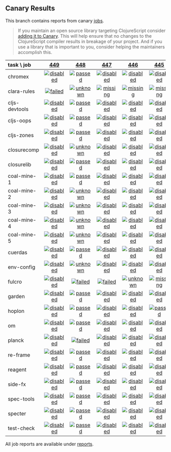## Canary Results

This branch contains reports from canary [jobs](https://github.com/cljs-oss/canary/tree/jobs).

> If you maintain an open source library targeting ClojureScript consider [adding it to Canary](https://github.com/cljs-oss/canary/tree/master#how-to-participate). This will help ensure that no changes to the ClojureScript compiler results in breakage of your project. And if you use a library that is important to you, consider helping the maintainers accomplish this.

[//]: # (begin_overview_table)

| task \ job | <a href="reports/2018/06/25/job-000449-1.10.339-b1ade48" title="job #449 finished on 2018-06-25">449</a> | <a href="reports/2018/06/25/job-000448-1.10.338-b2b13e3" title="job #448 finished on 2018-06-25">448</a> | <a href="reports/2018/06/25/job-000447-1.10.338-b2b13e3" title="job #447 finished on 2018-06-25">447</a> | <a href="reports/2018/06/25/job-000446-1.10.335-ef3a22d" title="job #446 finished on 2018-06-25">446</a> | <a href="reports/2018/06/25/job-000445-1.10.335-ef3a22d" title="job #445 finished on 2018-06-25">445</a> | <a href="reports/2018/06/25/job-000444-1.10.335-ef3a22d" title="job #444 finished on 2018-06-25">444</a> | <a href="reports/2018/06/25/job-000443-1.10.335-ef3a22d" title="job #443 finished on 2018-06-25">443</a> | <a href="reports/2018/06/24/job-000442-1.10.333-a7c0899" title="job #442 finished on 2018-06-24">442</a> | <a href="reports/2018/06/24/job-000441-1.10.333-a7c0899" title="job #441 finished on 2018-06-24">441</a> | <a href="reports/2018/06/22/job-000439-1.10.329-359d34e" title="job #439 finished on 2018-06-22">439</a> |
| :--- | :---: | :---: | :---: | :---: | :---: | :---: | :---: | :---: | :---: | :---: |
| chromex | <a href="reports/2018/06/25/job-000449-1.10.339-b1ade48#-chromex"><img title="disabled" src="http://box.binaryage.com/s-disabled.svg"><a> | <a href="reports/2018/06/25/job-000448-1.10.338-b2b13e3#-chromex"><img title="passed" src="http://box.binaryage.com/s-passed.svg"><a> | <a href="reports/2018/06/25/job-000447-1.10.338-b2b13e3#-chromex"><img title="disabled" src="http://box.binaryage.com/s-disabled.svg"><a> | <a href="reports/2018/06/25/job-000446-1.10.335-ef3a22d#-chromex"><img title="disabled" src="http://box.binaryage.com/s-disabled.svg"><a> | <a href="reports/2018/06/25/job-000445-1.10.335-ef3a22d#-chromex"><img title="disabled" src="http://box.binaryage.com/s-disabled.svg"><a> | <a href="reports/2018/06/25/job-000444-1.10.335-ef3a22d#-chromex"><img title="passed" src="http://box.binaryage.com/s-passed.svg"><a> | <a href="reports/2018/06/25/job-000443-1.10.335-ef3a22d#-chromex"><img title="passed" src="http://box.binaryage.com/s-passed.svg"><a> | <a href="reports/2018/06/24/job-000442-1.10.333-a7c0899#-chromex"><img title="disabled" src="http://box.binaryage.com/s-disabled.svg"><a> | <a href="reports/2018/06/24/job-000441-1.10.333-a7c0899#-chromex"><img title="passed" src="http://box.binaryage.com/s-passed.svg"><a> | <a href="reports/2018/06/22/job-000439-1.10.329-359d34e#-chromex"><img title="passed" src="http://box.binaryage.com/s-passed.svg"><a> |
| clara-rules | <a href="reports/2018/06/25/job-000449-1.10.339-b1ade48#-clara-rules"><img title="failed" src="http://box.binaryage.com/s-failed.svg"><a> | <a href="reports/2018/06/25/job-000448-1.10.338-b2b13e3#-clara-rules"><img title="unknown" src="http://box.binaryage.com/s-unknown.svg"><a> | <a href="reports/2018/06/25/job-000447-1.10.338-b2b13e3#-clara-rules"><img title="missing" src="http://box.binaryage.com/s-missing.svg"><a> | <a href="reports/2018/06/25/job-000446-1.10.335-ef3a22d#-clara-rules"><img title="missing" src="http://box.binaryage.com/s-missing.svg"><a> | <a href="reports/2018/06/25/job-000445-1.10.335-ef3a22d#-clara-rules"><img title="missing" src="http://box.binaryage.com/s-missing.svg"><a> | <a href="reports/2018/06/25/job-000444-1.10.335-ef3a22d#-clara-rules"><img title="missing" src="http://box.binaryage.com/s-missing.svg"><a> | <a href="reports/2018/06/25/job-000443-1.10.335-ef3a22d#-clara-rules"><img title="missing" src="http://box.binaryage.com/s-missing.svg"><a> | <a href="reports/2018/06/24/job-000442-1.10.333-a7c0899#-clara-rules"><img title="missing" src="http://box.binaryage.com/s-missing.svg"><a> | <a href="reports/2018/06/24/job-000441-1.10.333-a7c0899#-clara-rules"><img title="missing" src="http://box.binaryage.com/s-missing.svg"><a> | <a href="reports/2018/06/22/job-000439-1.10.329-359d34e#-clara-rules"><img title="missing" src="http://box.binaryage.com/s-missing.svg"><a> |
| cljs-devtools | <a href="reports/2018/06/25/job-000449-1.10.339-b1ade48#-cljs-devtools"><img title="disabled" src="http://box.binaryage.com/s-disabled.svg"><a> | <a href="reports/2018/06/25/job-000448-1.10.338-b2b13e3#-cljs-devtools"><img title="passed" src="http://box.binaryage.com/s-passed.svg"><a> | <a href="reports/2018/06/25/job-000447-1.10.338-b2b13e3#-cljs-devtools"><img title="disabled" src="http://box.binaryage.com/s-disabled.svg"><a> | <a href="reports/2018/06/25/job-000446-1.10.335-ef3a22d#-cljs-devtools"><img title="disabled" src="http://box.binaryage.com/s-disabled.svg"><a> | <a href="reports/2018/06/25/job-000445-1.10.335-ef3a22d#-cljs-devtools"><img title="disabled" src="http://box.binaryage.com/s-disabled.svg"><a> | <a href="reports/2018/06/25/job-000444-1.10.335-ef3a22d#-cljs-devtools"><img title="passed" src="http://box.binaryage.com/s-passed.svg"><a> | <a href="reports/2018/06/25/job-000443-1.10.335-ef3a22d#-cljs-devtools"><img title="passed" src="http://box.binaryage.com/s-passed.svg"><a> | <a href="reports/2018/06/24/job-000442-1.10.333-a7c0899#-cljs-devtools"><img title="disabled" src="http://box.binaryage.com/s-disabled.svg"><a> | <a href="reports/2018/06/24/job-000441-1.10.333-a7c0899#-cljs-devtools"><img title="passed" src="http://box.binaryage.com/s-passed.svg"><a> | <a href="reports/2018/06/22/job-000439-1.10.329-359d34e#-cljs-devtools"><img title="passed" src="http://box.binaryage.com/s-passed.svg"><a> |
| cljs-oops | <a href="reports/2018/06/25/job-000449-1.10.339-b1ade48#-cljs-oops"><img title="disabled" src="http://box.binaryage.com/s-disabled.svg"><a> | <a href="reports/2018/06/25/job-000448-1.10.338-b2b13e3#-cljs-oops"><img title="passed" src="http://box.binaryage.com/s-passed.svg"><a> | <a href="reports/2018/06/25/job-000447-1.10.338-b2b13e3#-cljs-oops"><img title="disabled" src="http://box.binaryage.com/s-disabled.svg"><a> | <a href="reports/2018/06/25/job-000446-1.10.335-ef3a22d#-cljs-oops"><img title="disabled" src="http://box.binaryage.com/s-disabled.svg"><a> | <a href="reports/2018/06/25/job-000445-1.10.335-ef3a22d#-cljs-oops"><img title="disabled" src="http://box.binaryage.com/s-disabled.svg"><a> | <a href="reports/2018/06/25/job-000444-1.10.335-ef3a22d#-cljs-oops"><img title="passed" src="http://box.binaryage.com/s-passed.svg"><a> | <a href="reports/2018/06/25/job-000443-1.10.335-ef3a22d#-cljs-oops"><img title="passed" src="http://box.binaryage.com/s-passed.svg"><a> | <a href="reports/2018/06/24/job-000442-1.10.333-a7c0899#-cljs-oops"><img title="disabled" src="http://box.binaryage.com/s-disabled.svg"><a> | <a href="reports/2018/06/24/job-000441-1.10.333-a7c0899#-cljs-oops"><img title="passed" src="http://box.binaryage.com/s-passed.svg"><a> | <a href="reports/2018/06/22/job-000439-1.10.329-359d34e#-cljs-oops"><img title="passed" src="http://box.binaryage.com/s-passed.svg"><a> |
| cljs-zones | <a href="reports/2018/06/25/job-000449-1.10.339-b1ade48#-cljs-zones"><img title="disabled" src="http://box.binaryage.com/s-disabled.svg"><a> | <a href="reports/2018/06/25/job-000448-1.10.338-b2b13e3#-cljs-zones"><img title="passed" src="http://box.binaryage.com/s-passed.svg"><a> | <a href="reports/2018/06/25/job-000447-1.10.338-b2b13e3#-cljs-zones"><img title="disabled" src="http://box.binaryage.com/s-disabled.svg"><a> | <a href="reports/2018/06/25/job-000446-1.10.335-ef3a22d#-cljs-zones"><img title="disabled" src="http://box.binaryage.com/s-disabled.svg"><a> | <a href="reports/2018/06/25/job-000445-1.10.335-ef3a22d#-cljs-zones"><img title="disabled" src="http://box.binaryage.com/s-disabled.svg"><a> | <a href="reports/2018/06/25/job-000444-1.10.335-ef3a22d#-cljs-zones"><img title="passed" src="http://box.binaryage.com/s-passed.svg"><a> | <a href="reports/2018/06/25/job-000443-1.10.335-ef3a22d#-cljs-zones"><img title="passed" src="http://box.binaryage.com/s-passed.svg"><a> | <a href="reports/2018/06/24/job-000442-1.10.333-a7c0899#-cljs-zones"><img title="disabled" src="http://box.binaryage.com/s-disabled.svg"><a> | <a href="reports/2018/06/24/job-000441-1.10.333-a7c0899#-cljs-zones"><img title="passed" src="http://box.binaryage.com/s-passed.svg"><a> | <a href="reports/2018/06/22/job-000439-1.10.329-359d34e#-cljs-zones"><img title="passed" src="http://box.binaryage.com/s-passed.svg"><a> |
| closurecomp | <a href="reports/2018/06/25/job-000449-1.10.339-b1ade48#-closurecomp"><img title="disabled" src="http://box.binaryage.com/s-disabled.svg"><a> | <a href="reports/2018/06/25/job-000448-1.10.338-b2b13e3#-closurecomp"><img title="unknown" src="http://box.binaryage.com/s-unknown.svg"><a> | <a href="reports/2018/06/25/job-000447-1.10.338-b2b13e3#-closurecomp"><img title="disabled" src="http://box.binaryage.com/s-disabled.svg"><a> | <a href="reports/2018/06/25/job-000446-1.10.335-ef3a22d#-closurecomp"><img title="disabled" src="http://box.binaryage.com/s-disabled.svg"><a> | <a href="reports/2018/06/25/job-000445-1.10.335-ef3a22d#-closurecomp"><img title="disabled" src="http://box.binaryage.com/s-disabled.svg"><a> | <a href="reports/2018/06/25/job-000444-1.10.335-ef3a22d#-closurecomp"><img title="passed" src="http://box.binaryage.com/s-passed.svg"><a> | <a href="reports/2018/06/25/job-000443-1.10.335-ef3a22d#-closurecomp"><img title="passed" src="http://box.binaryage.com/s-passed.svg"><a> | <a href="reports/2018/06/24/job-000442-1.10.333-a7c0899#-closurecomp"><img title="disabled" src="http://box.binaryage.com/s-disabled.svg"><a> | <a href="reports/2018/06/24/job-000441-1.10.333-a7c0899#-closurecomp"><img title="unknown" src="http://box.binaryage.com/s-unknown.svg"><a> | <a href="reports/2018/06/22/job-000439-1.10.329-359d34e#-closurecomp"><img title="passed" src="http://box.binaryage.com/s-passed.svg"><a> |
| closurelib | <a href="reports/2018/06/25/job-000449-1.10.339-b1ade48#-closurelib"><img title="disabled" src="http://box.binaryage.com/s-disabled.svg"><a> | <a href="reports/2018/06/25/job-000448-1.10.338-b2b13e3#-closurelib"><img title="passed" src="http://box.binaryage.com/s-passed.svg"><a> | <a href="reports/2018/06/25/job-000447-1.10.338-b2b13e3#-closurelib"><img title="disabled" src="http://box.binaryage.com/s-disabled.svg"><a> | <a href="reports/2018/06/25/job-000446-1.10.335-ef3a22d#-closurelib"><img title="disabled" src="http://box.binaryage.com/s-disabled.svg"><a> | <a href="reports/2018/06/25/job-000445-1.10.335-ef3a22d#-closurelib"><img title="disabled" src="http://box.binaryage.com/s-disabled.svg"><a> | <a href="reports/2018/06/25/job-000444-1.10.335-ef3a22d#-closurelib"><img title="passed" src="http://box.binaryage.com/s-passed.svg"><a> | <a href="reports/2018/06/25/job-000443-1.10.335-ef3a22d#-closurelib"><img title="passed" src="http://box.binaryage.com/s-passed.svg"><a> | <a href="reports/2018/06/24/job-000442-1.10.333-a7c0899#-closurelib"><img title="disabled" src="http://box.binaryage.com/s-disabled.svg"><a> | <a href="reports/2018/06/24/job-000441-1.10.333-a7c0899#-closurelib"><img title="unknown" src="http://box.binaryage.com/s-unknown.svg"><a> | <a href="reports/2018/06/22/job-000439-1.10.329-359d34e#-closurelib"><img title="passed" src="http://box.binaryage.com/s-passed.svg"><a> |
| coal-mine-1 | <a href="reports/2018/06/25/job-000449-1.10.339-b1ade48#-coal-mine-1"><img title="disabled" src="http://box.binaryage.com/s-disabled.svg"><a> | <a href="reports/2018/06/25/job-000448-1.10.338-b2b13e3#-coal-mine-1"><img title="passed" src="http://box.binaryage.com/s-passed.svg"><a> | <a href="reports/2018/06/25/job-000447-1.10.338-b2b13e3#-coal-mine-1"><img title="disabled" src="http://box.binaryage.com/s-disabled.svg"><a> | <a href="reports/2018/06/25/job-000446-1.10.335-ef3a22d#-coal-mine-1"><img title="disabled" src="http://box.binaryage.com/s-disabled.svg"><a> | <a href="reports/2018/06/25/job-000445-1.10.335-ef3a22d#-coal-mine-1"><img title="disabled" src="http://box.binaryage.com/s-disabled.svg"><a> | <a href="reports/2018/06/25/job-000444-1.10.335-ef3a22d#-coal-mine-1"><img title="passed" src="http://box.binaryage.com/s-passed.svg"><a> | <a href="reports/2018/06/25/job-000443-1.10.335-ef3a22d#-coal-mine-1"><img title="passed" src="http://box.binaryage.com/s-passed.svg"><a> | <a href="reports/2018/06/24/job-000442-1.10.333-a7c0899#-coal-mine-1"><img title="disabled" src="http://box.binaryage.com/s-disabled.svg"><a> | <a href="reports/2018/06/24/job-000441-1.10.333-a7c0899#-coal-mine-1"><img title="passed" src="http://box.binaryage.com/s-passed.svg"><a> | <a href="reports/2018/06/22/job-000439-1.10.329-359d34e#-coal-mine-1"><img title="passed" src="http://box.binaryage.com/s-passed.svg"><a> |
| coal-mine-2 | <a href="reports/2018/06/25/job-000449-1.10.339-b1ade48#-coal-mine-2"><img title="disabled" src="http://box.binaryage.com/s-disabled.svg"><a> | <a href="reports/2018/06/25/job-000448-1.10.338-b2b13e3#-coal-mine-2"><img title="unknown" src="http://box.binaryage.com/s-unknown.svg"><a> | <a href="reports/2018/06/25/job-000447-1.10.338-b2b13e3#-coal-mine-2"><img title="disabled" src="http://box.binaryage.com/s-disabled.svg"><a> | <a href="reports/2018/06/25/job-000446-1.10.335-ef3a22d#-coal-mine-2"><img title="disabled" src="http://box.binaryage.com/s-disabled.svg"><a> | <a href="reports/2018/06/25/job-000445-1.10.335-ef3a22d#-coal-mine-2"><img title="disabled" src="http://box.binaryage.com/s-disabled.svg"><a> | <a href="reports/2018/06/25/job-000444-1.10.335-ef3a22d#-coal-mine-2"><img title="passed" src="http://box.binaryage.com/s-passed.svg"><a> | <a href="reports/2018/06/25/job-000443-1.10.335-ef3a22d#-coal-mine-2"><img title="passed" src="http://box.binaryage.com/s-passed.svg"><a> | <a href="reports/2018/06/24/job-000442-1.10.333-a7c0899#-coal-mine-2"><img title="disabled" src="http://box.binaryage.com/s-disabled.svg"><a> | <a href="reports/2018/06/24/job-000441-1.10.333-a7c0899#-coal-mine-2"><img title="passed" src="http://box.binaryage.com/s-passed.svg"><a> | <a href="reports/2018/06/22/job-000439-1.10.329-359d34e#-coal-mine-2"><img title="passed" src="http://box.binaryage.com/s-passed.svg"><a> |
| coal-mine-3 | <a href="reports/2018/06/25/job-000449-1.10.339-b1ade48#-coal-mine-3"><img title="disabled" src="http://box.binaryage.com/s-disabled.svg"><a> | <a href="reports/2018/06/25/job-000448-1.10.338-b2b13e3#-coal-mine-3"><img title="unknown" src="http://box.binaryage.com/s-unknown.svg"><a> | <a href="reports/2018/06/25/job-000447-1.10.338-b2b13e3#-coal-mine-3"><img title="disabled" src="http://box.binaryage.com/s-disabled.svg"><a> | <a href="reports/2018/06/25/job-000446-1.10.335-ef3a22d#-coal-mine-3"><img title="disabled" src="http://box.binaryage.com/s-disabled.svg"><a> | <a href="reports/2018/06/25/job-000445-1.10.335-ef3a22d#-coal-mine-3"><img title="disabled" src="http://box.binaryage.com/s-disabled.svg"><a> | <a href="reports/2018/06/25/job-000444-1.10.335-ef3a22d#-coal-mine-3"><img title="passed" src="http://box.binaryage.com/s-passed.svg"><a> | <a href="reports/2018/06/25/job-000443-1.10.335-ef3a22d#-coal-mine-3"><img title="passed" src="http://box.binaryage.com/s-passed.svg"><a> | <a href="reports/2018/06/24/job-000442-1.10.333-a7c0899#-coal-mine-3"><img title="disabled" src="http://box.binaryage.com/s-disabled.svg"><a> | <a href="reports/2018/06/24/job-000441-1.10.333-a7c0899#-coal-mine-3"><img title="passed" src="http://box.binaryage.com/s-passed.svg"><a> | <a href="reports/2018/06/22/job-000439-1.10.329-359d34e#-coal-mine-3"><img title="passed" src="http://box.binaryage.com/s-passed.svg"><a> |
| coal-mine-4 | <a href="reports/2018/06/25/job-000449-1.10.339-b1ade48#-coal-mine-4"><img title="disabled" src="http://box.binaryage.com/s-disabled.svg"><a> | <a href="reports/2018/06/25/job-000448-1.10.338-b2b13e3#-coal-mine-4"><img title="unknown" src="http://box.binaryage.com/s-unknown.svg"><a> | <a href="reports/2018/06/25/job-000447-1.10.338-b2b13e3#-coal-mine-4"><img title="disabled" src="http://box.binaryage.com/s-disabled.svg"><a> | <a href="reports/2018/06/25/job-000446-1.10.335-ef3a22d#-coal-mine-4"><img title="disabled" src="http://box.binaryage.com/s-disabled.svg"><a> | <a href="reports/2018/06/25/job-000445-1.10.335-ef3a22d#-coal-mine-4"><img title="disabled" src="http://box.binaryage.com/s-disabled.svg"><a> | <a href="reports/2018/06/25/job-000444-1.10.335-ef3a22d#-coal-mine-4"><img title="passed" src="http://box.binaryage.com/s-passed.svg"><a> | <a href="reports/2018/06/25/job-000443-1.10.335-ef3a22d#-coal-mine-4"><img title="passed" src="http://box.binaryage.com/s-passed.svg"><a> | <a href="reports/2018/06/24/job-000442-1.10.333-a7c0899#-coal-mine-4"><img title="disabled" src="http://box.binaryage.com/s-disabled.svg"><a> | <a href="reports/2018/06/24/job-000441-1.10.333-a7c0899#-coal-mine-4"><img title="passed" src="http://box.binaryage.com/s-passed.svg"><a> | <a href="reports/2018/06/22/job-000439-1.10.329-359d34e#-coal-mine-4"><img title="passed" src="http://box.binaryage.com/s-passed.svg"><a> |
| coal-mine-5 | <a href="reports/2018/06/25/job-000449-1.10.339-b1ade48#-coal-mine-5"><img title="disabled" src="http://box.binaryage.com/s-disabled.svg"><a> | <a href="reports/2018/06/25/job-000448-1.10.338-b2b13e3#-coal-mine-5"><img title="unknown" src="http://box.binaryage.com/s-unknown.svg"><a> | <a href="reports/2018/06/25/job-000447-1.10.338-b2b13e3#-coal-mine-5"><img title="disabled" src="http://box.binaryage.com/s-disabled.svg"><a> | <a href="reports/2018/06/25/job-000446-1.10.335-ef3a22d#-coal-mine-5"><img title="disabled" src="http://box.binaryage.com/s-disabled.svg"><a> | <a href="reports/2018/06/25/job-000445-1.10.335-ef3a22d#-coal-mine-5"><img title="disabled" src="http://box.binaryage.com/s-disabled.svg"><a> | <a href="reports/2018/06/25/job-000444-1.10.335-ef3a22d#-coal-mine-5"><img title="passed" src="http://box.binaryage.com/s-passed.svg"><a> | <a href="reports/2018/06/25/job-000443-1.10.335-ef3a22d#-coal-mine-5"><img title="passed" src="http://box.binaryage.com/s-passed.svg"><a> | <a href="reports/2018/06/24/job-000442-1.10.333-a7c0899#-coal-mine-5"><img title="disabled" src="http://box.binaryage.com/s-disabled.svg"><a> | <a href="reports/2018/06/24/job-000441-1.10.333-a7c0899#-coal-mine-5"><img title="passed" src="http://box.binaryage.com/s-passed.svg"><a> | <a href="reports/2018/06/22/job-000439-1.10.329-359d34e#-coal-mine-5"><img title="passed" src="http://box.binaryage.com/s-passed.svg"><a> |
| cuerdas | <a href="reports/2018/06/25/job-000449-1.10.339-b1ade48#-cuerdas"><img title="disabled" src="http://box.binaryage.com/s-disabled.svg"><a> | <a href="reports/2018/06/25/job-000448-1.10.338-b2b13e3#-cuerdas"><img title="passed" src="http://box.binaryage.com/s-passed.svg"><a> | <a href="reports/2018/06/25/job-000447-1.10.338-b2b13e3#-cuerdas"><img title="disabled" src="http://box.binaryage.com/s-disabled.svg"><a> | <a href="reports/2018/06/25/job-000446-1.10.335-ef3a22d#-cuerdas"><img title="disabled" src="http://box.binaryage.com/s-disabled.svg"><a> | <a href="reports/2018/06/25/job-000445-1.10.335-ef3a22d#-cuerdas"><img title="disabled" src="http://box.binaryage.com/s-disabled.svg"><a> | <a href="reports/2018/06/25/job-000444-1.10.335-ef3a22d#-cuerdas"><img title="passed" src="http://box.binaryage.com/s-passed.svg"><a> | <a href="reports/2018/06/25/job-000443-1.10.335-ef3a22d#-cuerdas"><img title="passed" src="http://box.binaryage.com/s-passed.svg"><a> | <a href="reports/2018/06/24/job-000442-1.10.333-a7c0899#-cuerdas"><img title="disabled" src="http://box.binaryage.com/s-disabled.svg"><a> | <a href="reports/2018/06/24/job-000441-1.10.333-a7c0899#-cuerdas"><img title="passed" src="http://box.binaryage.com/s-passed.svg"><a> | <a href="reports/2018/06/22/job-000439-1.10.329-359d34e#-cuerdas"><img title="passed" src="http://box.binaryage.com/s-passed.svg"><a> |
| env-config | <a href="reports/2018/06/25/job-000449-1.10.339-b1ade48#-env-config"><img title="disabled" src="http://box.binaryage.com/s-disabled.svg"><a> | <a href="reports/2018/06/25/job-000448-1.10.338-b2b13e3#-env-config"><img title="unknown" src="http://box.binaryage.com/s-unknown.svg"><a> | <a href="reports/2018/06/25/job-000447-1.10.338-b2b13e3#-env-config"><img title="disabled" src="http://box.binaryage.com/s-disabled.svg"><a> | <a href="reports/2018/06/25/job-000446-1.10.335-ef3a22d#-env-config"><img title="disabled" src="http://box.binaryage.com/s-disabled.svg"><a> | <a href="reports/2018/06/25/job-000445-1.10.335-ef3a22d#-env-config"><img title="disabled" src="http://box.binaryage.com/s-disabled.svg"><a> | <a href="reports/2018/06/25/job-000444-1.10.335-ef3a22d#-env-config"><img title="passed" src="http://box.binaryage.com/s-passed.svg"><a> | <a href="reports/2018/06/25/job-000443-1.10.335-ef3a22d#-env-config"><img title="passed" src="http://box.binaryage.com/s-passed.svg"><a> | <a href="reports/2018/06/24/job-000442-1.10.333-a7c0899#-env-config"><img title="disabled" src="http://box.binaryage.com/s-disabled.svg"><a> | <a href="reports/2018/06/24/job-000441-1.10.333-a7c0899#-env-config"><img title="passed" src="http://box.binaryage.com/s-passed.svg"><a> | <a href="reports/2018/06/22/job-000439-1.10.329-359d34e#-env-config"><img title="passed" src="http://box.binaryage.com/s-passed.svg"><a> |
| fulcro | <a href="reports/2018/06/25/job-000449-1.10.339-b1ade48#-fulcro"><img title="disabled" src="http://box.binaryage.com/s-disabled.svg"><a> | <a href="reports/2018/06/25/job-000448-1.10.338-b2b13e3#-fulcro"><img title="failed" src="http://box.binaryage.com/s-failed.svg"><a> | <a href="reports/2018/06/25/job-000447-1.10.338-b2b13e3#-fulcro"><img title="failed" src="http://box.binaryage.com/s-failed.svg"><a> | <a href="reports/2018/06/25/job-000446-1.10.335-ef3a22d#-fulcro"><img title="unknown" src="http://box.binaryage.com/s-unknown.svg"><a> | <a href="reports/2018/06/25/job-000445-1.10.335-ef3a22d#-fulcro"><img title="missing" src="http://box.binaryage.com/s-missing.svg"><a> | <a href="reports/2018/06/25/job-000444-1.10.335-ef3a22d#-fulcro"><img title="missing" src="http://box.binaryage.com/s-missing.svg"><a> | <a href="reports/2018/06/25/job-000443-1.10.335-ef3a22d#-fulcro"><img title="missing" src="http://box.binaryage.com/s-missing.svg"><a> | <a href="reports/2018/06/24/job-000442-1.10.333-a7c0899#-fulcro"><img title="missing" src="http://box.binaryage.com/s-missing.svg"><a> | <a href="reports/2018/06/24/job-000441-1.10.333-a7c0899#-fulcro"><img title="missing" src="http://box.binaryage.com/s-missing.svg"><a> | <a href="reports/2018/06/22/job-000439-1.10.329-359d34e#-fulcro"><img title="missing" src="http://box.binaryage.com/s-missing.svg"><a> |
| garden | <a href="reports/2018/06/25/job-000449-1.10.339-b1ade48#-garden"><img title="disabled" src="http://box.binaryage.com/s-disabled.svg"><a> | <a href="reports/2018/06/25/job-000448-1.10.338-b2b13e3#-garden"><img title="passed" src="http://box.binaryage.com/s-passed.svg"><a> | <a href="reports/2018/06/25/job-000447-1.10.338-b2b13e3#-garden"><img title="disabled" src="http://box.binaryage.com/s-disabled.svg"><a> | <a href="reports/2018/06/25/job-000446-1.10.335-ef3a22d#-garden"><img title="disabled" src="http://box.binaryage.com/s-disabled.svg"><a> | <a href="reports/2018/06/25/job-000445-1.10.335-ef3a22d#-garden"><img title="disabled" src="http://box.binaryage.com/s-disabled.svg"><a> | <a href="reports/2018/06/25/job-000444-1.10.335-ef3a22d#-garden"><img title="passed" src="http://box.binaryage.com/s-passed.svg"><a> | <a href="reports/2018/06/25/job-000443-1.10.335-ef3a22d#-garden"><img title="passed" src="http://box.binaryage.com/s-passed.svg"><a> | <a href="reports/2018/06/24/job-000442-1.10.333-a7c0899#-garden"><img title="disabled" src="http://box.binaryage.com/s-disabled.svg"><a> | <a href="reports/2018/06/24/job-000441-1.10.333-a7c0899#-garden"><img title="passed" src="http://box.binaryage.com/s-passed.svg"><a> | <a href="reports/2018/06/22/job-000439-1.10.329-359d34e#-garden"><img title="passed" src="http://box.binaryage.com/s-passed.svg"><a> |
| hoplon | <a href="reports/2018/06/25/job-000449-1.10.339-b1ade48#-hoplon"><img title="disabled" src="http://box.binaryage.com/s-disabled.svg"><a> | <a href="reports/2018/06/25/job-000448-1.10.338-b2b13e3#-hoplon"><img title="passed" src="http://box.binaryage.com/s-passed.svg"><a> | <a href="reports/2018/06/25/job-000447-1.10.338-b2b13e3#-hoplon"><img title="disabled" src="http://box.binaryage.com/s-disabled.svg"><a> | <a href="reports/2018/06/25/job-000446-1.10.335-ef3a22d#-hoplon"><img title="disabled" src="http://box.binaryage.com/s-disabled.svg"><a> | <a href="reports/2018/06/25/job-000445-1.10.335-ef3a22d#-hoplon"><img title="passed" src="http://box.binaryage.com/s-passed.svg"><a> | <a href="reports/2018/06/25/job-000444-1.10.335-ef3a22d#-hoplon"><img title="missing" src="http://box.binaryage.com/s-missing.svg"><a> | <a href="reports/2018/06/25/job-000443-1.10.335-ef3a22d#-hoplon"><img title="missing" src="http://box.binaryage.com/s-missing.svg"><a> | <a href="reports/2018/06/24/job-000442-1.10.333-a7c0899#-hoplon"><img title="missing" src="http://box.binaryage.com/s-missing.svg"><a> | <a href="reports/2018/06/24/job-000441-1.10.333-a7c0899#-hoplon"><img title="missing" src="http://box.binaryage.com/s-missing.svg"><a> | <a href="reports/2018/06/22/job-000439-1.10.329-359d34e#-hoplon"><img title="missing" src="http://box.binaryage.com/s-missing.svg"><a> |
| om | <a href="reports/2018/06/25/job-000449-1.10.339-b1ade48#-om"><img title="disabled" src="http://box.binaryage.com/s-disabled.svg"><a> | <a href="reports/2018/06/25/job-000448-1.10.338-b2b13e3#-om"><img title="passed" src="http://box.binaryage.com/s-passed.svg"><a> | <a href="reports/2018/06/25/job-000447-1.10.338-b2b13e3#-om"><img title="disabled" src="http://box.binaryage.com/s-disabled.svg"><a> | <a href="reports/2018/06/25/job-000446-1.10.335-ef3a22d#-om"><img title="disabled" src="http://box.binaryage.com/s-disabled.svg"><a> | <a href="reports/2018/06/25/job-000445-1.10.335-ef3a22d#-om"><img title="disabled" src="http://box.binaryage.com/s-disabled.svg"><a> | <a href="reports/2018/06/25/job-000444-1.10.335-ef3a22d#-om"><img title="passed" src="http://box.binaryage.com/s-passed.svg"><a> | <a href="reports/2018/06/25/job-000443-1.10.335-ef3a22d#-om"><img title="passed" src="http://box.binaryage.com/s-passed.svg"><a> | <a href="reports/2018/06/24/job-000442-1.10.333-a7c0899#-om"><img title="disabled" src="http://box.binaryage.com/s-disabled.svg"><a> | <a href="reports/2018/06/24/job-000441-1.10.333-a7c0899#-om"><img title="passed" src="http://box.binaryage.com/s-passed.svg"><a> | <a href="reports/2018/06/22/job-000439-1.10.329-359d34e#-om"><img title="passed" src="http://box.binaryage.com/s-passed.svg"><a> |
| planck | <a href="reports/2018/06/25/job-000449-1.10.339-b1ade48#-planck"><img title="disabled" src="http://box.binaryage.com/s-disabled.svg"><a> | <a href="reports/2018/06/25/job-000448-1.10.338-b2b13e3#-planck"><img title="failed" src="http://box.binaryage.com/s-failed.svg"><a> | <a href="reports/2018/06/25/job-000447-1.10.338-b2b13e3#-planck"><img title="disabled" src="http://box.binaryage.com/s-disabled.svg"><a> | <a href="reports/2018/06/25/job-000446-1.10.335-ef3a22d#-planck"><img title="disabled" src="http://box.binaryage.com/s-disabled.svg"><a> | <a href="reports/2018/06/25/job-000445-1.10.335-ef3a22d#-planck"><img title="disabled" src="http://box.binaryage.com/s-disabled.svg"><a> | <a href="reports/2018/06/25/job-000444-1.10.335-ef3a22d#-planck"><img title="passed" src="http://box.binaryage.com/s-passed.svg"><a> | <a href="reports/2018/06/25/job-000443-1.10.335-ef3a22d#-planck"><img title="passed" src="http://box.binaryage.com/s-passed.svg"><a> | <a href="reports/2018/06/24/job-000442-1.10.333-a7c0899#-planck"><img title="disabled" src="http://box.binaryage.com/s-disabled.svg"><a> | <a href="reports/2018/06/24/job-000441-1.10.333-a7c0899#-planck"><img title="passed" src="http://box.binaryage.com/s-passed.svg"><a> | <a href="reports/2018/06/22/job-000439-1.10.329-359d34e#-planck"><img title="passed" src="http://box.binaryage.com/s-passed.svg"><a> |
| re-frame | <a href="reports/2018/06/25/job-000449-1.10.339-b1ade48#-re-frame"><img title="disabled" src="http://box.binaryage.com/s-disabled.svg"><a> | <a href="reports/2018/06/25/job-000448-1.10.338-b2b13e3#-re-frame"><img title="passed" src="http://box.binaryage.com/s-passed.svg"><a> | <a href="reports/2018/06/25/job-000447-1.10.338-b2b13e3#-re-frame"><img title="disabled" src="http://box.binaryage.com/s-disabled.svg"><a> | <a href="reports/2018/06/25/job-000446-1.10.335-ef3a22d#-re-frame"><img title="disabled" src="http://box.binaryage.com/s-disabled.svg"><a> | <a href="reports/2018/06/25/job-000445-1.10.335-ef3a22d#-re-frame"><img title="disabled" src="http://box.binaryage.com/s-disabled.svg"><a> | <a href="reports/2018/06/25/job-000444-1.10.335-ef3a22d#-re-frame"><img title="passed" src="http://box.binaryage.com/s-passed.svg"><a> | <a href="reports/2018/06/25/job-000443-1.10.335-ef3a22d#-re-frame"><img title="passed" src="http://box.binaryage.com/s-passed.svg"><a> | <a href="reports/2018/06/24/job-000442-1.10.333-a7c0899#-re-frame"><img title="disabled" src="http://box.binaryage.com/s-disabled.svg"><a> | <a href="reports/2018/06/24/job-000441-1.10.333-a7c0899#-re-frame"><img title="passed" src="http://box.binaryage.com/s-passed.svg"><a> | <a href="reports/2018/06/22/job-000439-1.10.329-359d34e#-re-frame"><img title="passed" src="http://box.binaryage.com/s-passed.svg"><a> |
| reagent | <a href="reports/2018/06/25/job-000449-1.10.339-b1ade48#-reagent"><img title="disabled" src="http://box.binaryage.com/s-disabled.svg"><a> | <a href="reports/2018/06/25/job-000448-1.10.338-b2b13e3#-reagent"><img title="passed" src="http://box.binaryage.com/s-passed.svg"><a> | <a href="reports/2018/06/25/job-000447-1.10.338-b2b13e3#-reagent"><img title="disabled" src="http://box.binaryage.com/s-disabled.svg"><a> | <a href="reports/2018/06/25/job-000446-1.10.335-ef3a22d#-reagent"><img title="disabled" src="http://box.binaryage.com/s-disabled.svg"><a> | <a href="reports/2018/06/25/job-000445-1.10.335-ef3a22d#-reagent"><img title="disabled" src="http://box.binaryage.com/s-disabled.svg"><a> | <a href="reports/2018/06/25/job-000444-1.10.335-ef3a22d#-reagent"><img title="passed" src="http://box.binaryage.com/s-passed.svg"><a> | <a href="reports/2018/06/25/job-000443-1.10.335-ef3a22d#-reagent"><img title="passed" src="http://box.binaryage.com/s-passed.svg"><a> | <a href="reports/2018/06/24/job-000442-1.10.333-a7c0899#-reagent"><img title="passed" src="http://box.binaryage.com/s-passed.svg"><a> | <a href="reports/2018/06/24/job-000441-1.10.333-a7c0899#-reagent"><img title="missing" src="http://box.binaryage.com/s-missing.svg"><a> | <a href="reports/2018/06/22/job-000439-1.10.329-359d34e#-reagent"><img title="missing" src="http://box.binaryage.com/s-missing.svg"><a> |
| side-fx | <a href="reports/2018/06/25/job-000449-1.10.339-b1ade48#-side-fx"><img title="disabled" src="http://box.binaryage.com/s-disabled.svg"><a> | <a href="reports/2018/06/25/job-000448-1.10.338-b2b13e3#-side-fx"><img title="passed" src="http://box.binaryage.com/s-passed.svg"><a> | <a href="reports/2018/06/25/job-000447-1.10.338-b2b13e3#-side-fx"><img title="disabled" src="http://box.binaryage.com/s-disabled.svg"><a> | <a href="reports/2018/06/25/job-000446-1.10.335-ef3a22d#-side-fx"><img title="disabled" src="http://box.binaryage.com/s-disabled.svg"><a> | <a href="reports/2018/06/25/job-000445-1.10.335-ef3a22d#-side-fx"><img title="disabled" src="http://box.binaryage.com/s-disabled.svg"><a> | <a href="reports/2018/06/25/job-000444-1.10.335-ef3a22d#-side-fx"><img title="passed" src="http://box.binaryage.com/s-passed.svg"><a> | <a href="reports/2018/06/25/job-000443-1.10.335-ef3a22d#-side-fx"><img title="passed" src="http://box.binaryage.com/s-passed.svg"><a> | <a href="reports/2018/06/24/job-000442-1.10.333-a7c0899#-side-fx"><img title="disabled" src="http://box.binaryage.com/s-disabled.svg"><a> | <a href="reports/2018/06/24/job-000441-1.10.333-a7c0899#-side-fx"><img title="passed" src="http://box.binaryage.com/s-passed.svg"><a> | <a href="reports/2018/06/22/job-000439-1.10.329-359d34e#-side-fx"><img title="passed" src="http://box.binaryage.com/s-passed.svg"><a> |
| spec-tools | <a href="reports/2018/06/25/job-000449-1.10.339-b1ade48#-spec-tools"><img title="disabled" src="http://box.binaryage.com/s-disabled.svg"><a> | <a href="reports/2018/06/25/job-000448-1.10.338-b2b13e3#-spec-tools"><img title="passed" src="http://box.binaryage.com/s-passed.svg"><a> | <a href="reports/2018/06/25/job-000447-1.10.338-b2b13e3#-spec-tools"><img title="disabled" src="http://box.binaryage.com/s-disabled.svg"><a> | <a href="reports/2018/06/25/job-000446-1.10.335-ef3a22d#-spec-tools"><img title="disabled" src="http://box.binaryage.com/s-disabled.svg"><a> | <a href="reports/2018/06/25/job-000445-1.10.335-ef3a22d#-spec-tools"><img title="disabled" src="http://box.binaryage.com/s-disabled.svg"><a> | <a href="reports/2018/06/25/job-000444-1.10.335-ef3a22d#-spec-tools"><img title="passed" src="http://box.binaryage.com/s-passed.svg"><a> | <a href="reports/2018/06/25/job-000443-1.10.335-ef3a22d#-spec-tools"><img title="passed" src="http://box.binaryage.com/s-passed.svg"><a> | <a href="reports/2018/06/24/job-000442-1.10.333-a7c0899#-spec-tools"><img title="disabled" src="http://box.binaryage.com/s-disabled.svg"><a> | <a href="reports/2018/06/24/job-000441-1.10.333-a7c0899#-spec-tools"><img title="passed" src="http://box.binaryage.com/s-passed.svg"><a> | <a href="reports/2018/06/22/job-000439-1.10.329-359d34e#-spec-tools"><img title="passed" src="http://box.binaryage.com/s-passed.svg"><a> |
| specter | <a href="reports/2018/06/25/job-000449-1.10.339-b1ade48#-specter"><img title="disabled" src="http://box.binaryage.com/s-disabled.svg"><a> | <a href="reports/2018/06/25/job-000448-1.10.338-b2b13e3#-specter"><img title="passed" src="http://box.binaryage.com/s-passed.svg"><a> | <a href="reports/2018/06/25/job-000447-1.10.338-b2b13e3#-specter"><img title="disabled" src="http://box.binaryage.com/s-disabled.svg"><a> | <a href="reports/2018/06/25/job-000446-1.10.335-ef3a22d#-specter"><img title="disabled" src="http://box.binaryage.com/s-disabled.svg"><a> | <a href="reports/2018/06/25/job-000445-1.10.335-ef3a22d#-specter"><img title="disabled" src="http://box.binaryage.com/s-disabled.svg"><a> | <a href="reports/2018/06/25/job-000444-1.10.335-ef3a22d#-specter"><img title="passed" src="http://box.binaryage.com/s-passed.svg"><a> | <a href="reports/2018/06/25/job-000443-1.10.335-ef3a22d#-specter"><img title="passed" src="http://box.binaryage.com/s-passed.svg"><a> | <a href="reports/2018/06/24/job-000442-1.10.333-a7c0899#-specter"><img title="disabled" src="http://box.binaryage.com/s-disabled.svg"><a> | <a href="reports/2018/06/24/job-000441-1.10.333-a7c0899#-specter"><img title="passed" src="http://box.binaryage.com/s-passed.svg"><a> | <a href="reports/2018/06/22/job-000439-1.10.329-359d34e#-specter"><img title="passed" src="http://box.binaryage.com/s-passed.svg"><a> |
| test-check | <a href="reports/2018/06/25/job-000449-1.10.339-b1ade48#-test-check"><img title="disabled" src="http://box.binaryage.com/s-disabled.svg"><a> | <a href="reports/2018/06/25/job-000448-1.10.338-b2b13e3#-test-check"><img title="passed" src="http://box.binaryage.com/s-passed.svg"><a> | <a href="reports/2018/06/25/job-000447-1.10.338-b2b13e3#-test-check"><img title="disabled" src="http://box.binaryage.com/s-disabled.svg"><a> | <a href="reports/2018/06/25/job-000446-1.10.335-ef3a22d#-test-check"><img title="disabled" src="http://box.binaryage.com/s-disabled.svg"><a> | <a href="reports/2018/06/25/job-000445-1.10.335-ef3a22d#-test-check"><img title="disabled" src="http://box.binaryage.com/s-disabled.svg"><a> | <a href="reports/2018/06/25/job-000444-1.10.335-ef3a22d#-test-check"><img title="passed" src="http://box.binaryage.com/s-passed.svg"><a> | <a href="reports/2018/06/25/job-000443-1.10.335-ef3a22d#-test-check"><img title="passed" src="http://box.binaryage.com/s-passed.svg"><a> | <a href="reports/2018/06/24/job-000442-1.10.333-a7c0899#-test-check"><img title="disabled" src="http://box.binaryage.com/s-disabled.svg"><a> | <a href="reports/2018/06/24/job-000441-1.10.333-a7c0899#-test-check"><img title="passed" src="http://box.binaryage.com/s-passed.svg"><a> | <a href="reports/2018/06/22/job-000439-1.10.329-359d34e#-test-check"><img title="passed" src="http://box.binaryage.com/s-passed.svg"><a> |

[//]: # (end_overview_table)

All job reports are available under [reports](reports).

